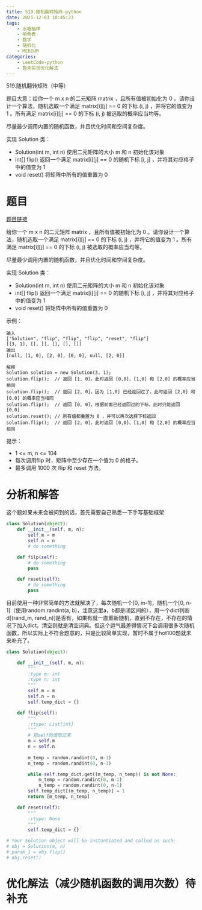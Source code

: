 ```yaml
---
title: 519.随机翻转矩阵-python
date: 2021-12-03 10:45:23
tags:
    - 水塘抽样
    - 哈希表
    - 数学
    - 随机化
    - MEDIUM
categories:
	- LeetCode-python
	- 暂未实现优化解法
---
```


519.随机翻转矩阵（中等）

题目大意：给你一个 m x n 的二元矩阵 matrix ，且所有值被初始化为 0 。请你设计一个算法，随机选取一个满足 matrix[i][j] == 0 的下标 (i, j) ，并将它的值变为 1 。所有满足 matrix[i][j] == 0 的下标 (i, j) 被选取的概率应当均等。

尽量最少调用内置的随机函数，并且优化时间和空间复杂度。

实现 Solution 类：
- Solution(int m, int n) 使用二元矩阵的大小 m 和 n 初始化该对象
- int[] flip() 返回一个满足 matrix[i][j] == 0 的随机下标 [i, j] ，并将其对应格子中的值变为 1
- void reset() 将矩阵中所有的值重置为 0

<!--more-->

# 题目

[题目链接](https://leetcode-cn.com/problems/random-flip-matrix/)

给你一个 m x n 的二元矩阵 matrix ，且所有值被初始化为 0 。请你设计一个算法，随机选取一个满足 matrix[i][j] == 0 的下标 (i, j) ，并将它的值变为 1 。所有满足 matrix[i][j] == 0 的下标 (i, j) 被选取的概率应当均等。

尽量最少调用内置的随机函数，并且优化时间和空间复杂度。

实现 Solution 类：
- Solution(int m, int n) 使用二元矩阵的大小 m 和 n 初始化该对象
- int[] flip() 返回一个满足 matrix[i][j] == 0 的随机下标 [i, j] ，并将其对应格子中的值变为 1
- void reset() 将矩阵中所有的值重置为 0

示例：
```
输入
["Solution", "flip", "flip", "flip", "reset", "flip"]
[[3, 1], [], [], [], [], []]
输出
[null, [1, 0], [2, 0], [0, 0], null, [2, 0]]

解释
Solution solution = new Solution(3, 1);
solution.flip();  // 返回 [1, 0]，此时返回 [0,0]、[1,0] 和 [2,0] 的概率应当相同
solution.flip();  // 返回 [2, 0]，因为 [1,0] 已经返回过了，此时返回 [2,0] 和 [0,0] 的概率应当相同
solution.flip();  // 返回 [0, 0]，根据前面已经返回过的下标，此时只能返回 [0,0]
solution.reset(); // 所有值都重置为 0 ，并可以再次选择下标返回
solution.flip();  // 返回 [2, 0]，此时返回 [0,0]、[1,0] 和 [2,0] 的概率应当相同
```

提示：
- 1 <= m, n <= 104
- 每次调用flip 时，矩阵中至少存在一个值为 0 的格子。
- 最多调用 1000 次 flip 和 reset 方法。

# 分析和解答

这个题如果未来会被问到的话，首先需要自己熟悉一下手写基础框架
```python
class Solution(object):
    def __init__(self, m, n):
        self.m = m
        self.n = n
        # do something

    def filp(self):
        # do something
        pass

    def reset(self):
        # do something
        pass
```

目前使用一种非常简单的方法就解决了，每次随机一个[0, m-1]，随机一个[0, n-1]（使用random.randint(a, b)，注意这里a，b都是闭区间的），用一个dict判断d[(rand_m, rand_n)]是否有，如果有就一直重新随机，直到不存在，不存在的情况下加入dict。清空则就是清空词典。但这个运气最差得情况下会调用很多次随机函数，所以实际上不符合题意的，只是比较简单实现，暂时不属于hot100题就未来补充了。
```python
class Solution(object):

    def __init__(self, m, n):
        """
        :type m: int
        :type n: int
        """
        self.m = m
        self.n = n
        self.temp_dict = {}

    def flip(self):
        """
        :rtype: List[int]
        """
        # 把self的值取过来
        m = self.m
        n = self.n
        
        m_temp = random.randint(0, m-1)
        n_temp = random.randint(0, n-1)

        while self.temp_dict.get((m_temp, n_temp)) is not None:
            m_temp = random.randint(0, m-1)
            n_temp = random.randint(0, n-1)
        self.temp_dict[(m_temp, n_temp)] = 1
        return [m_temp, n_temp]

    def reset(self):
        """
        :rtype: None
        """
        self.temp_dict = {}

# Your Solution object will be instantiated and called as such:
# obj = Solution(m, n)
# param_1 = obj.flip()
# obj.reset()
```


# 优化解法（减少随机函数的调用次数）待补充
